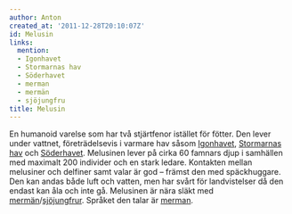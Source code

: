 ```yaml
---
author: Anton
created_at: '2011-12-28T20:10:07Z'
id: Melusin
links:
  mention:
  - Igonhavet
  - Stormarnas hav
  - Söderhavet
  - merman
  - mermän
  - sjöjungfru
title: Melusin
---
```


En humanoid varelse som har två stjärtfenor istället för fötter. Den lever under vattnet,
företrädelsevis i varmare hav såsom [Igonhavet], [Stormarnas hav] och [Söderhavet]. Melusinen lever
på cirka 60 famnars djup i samhällen med maximalt 200 individer och en stark ledare. Kontakten
mellan melusiner och delfiner samt valar är god – främst den med späckhuggare. Den kan andas både
luft och vatten, men har svårt för landvistelser då den endast kan åla och inte gå. Melusinen är
nära släkt med [mermän]/[sjöjungfrur]. Språket den talar är [merman].

  [Igonhavet]: Igonhavet
  [Stormarnas hav]: Stormarnas_hav
  [Söderhavet]: Söderhavet
  [mermän]: mermän
  [sjöjungfrur]: sjöjungfru
  [merman]: merman
